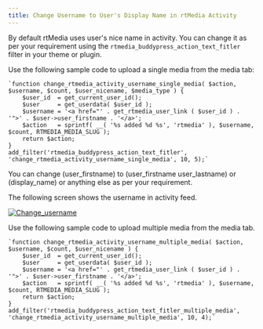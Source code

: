 ```yaml
---
title: Change Username to User's Display Name in rtMedia Activity
---
```


By default rtMedia uses user's nice name in activity. You can change it as per your requirement using the `rtmedia_buddypress_action_text_fitler` filter in your theme or plugin.

Use the following sample code to upload a single media from the media tab:

    
    `function change_rtmedia_activity_username_single_media( $action, $username, $count, $user_nicename, $media_type ) {
    	$user_id  = get_current_user_id();
    	$user     = get_userdata( $user_id );
     	$username = '<a href="' . get_rtmedia_user_link ( $user_id ) . '">' . $user->user_firstname . '</a>';
    	$action   = sprintf( __( '%s added %d %s', 'rtmedia' ), $username, $count, RTMEDIA_MEDIA_SLUG );
    	return $action;
    }
    add_filter('rtmedia_buddypress_action_text_fitler', 'change_rtmedia_activity_username_single_media', 10, 5);`



You can change (user_firstname) to (user_firstname user_lastname) or (display_name) or anything else as per your requirement.

The following screen shows the username in activity feed.

[![Change_username](http://docs.rtcamp.com/wp-content/uploads/2014/09/Change_username.png)](http://docs.rtcamp.com/wp-content/uploads/2014/09/Change_username.png) 

Use the following sample code to upload multiple media from the media tab.

    
    `function change_rtmedia_activity_username_multiple_media( $action, $username, $count, $user_nicename ) {
    	$user_id  = get_current_user_id();
    	$user     = get_userdata( $user_id );
     	$username = '<a href="' . get_rtmedia_user_link ( $user_id ) . '">' . $user->user_firstname . '</a>';
    	$action   = sprintf( __( '%s added %d %s', 'rtmedia' ), $username, $count, RTMEDIA_MEDIA_SLUG );
    	return $action;
    }
    add_filter('rtmedia_buddypress_action_text_fitler_multiple_media', 'change_rtmedia_activity_username_multiple_media', 10, 4);`
